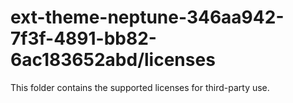 # ext-theme-neptune-346aa942-7f3f-4891-bb82-6ac183652abd/licenses

This folder contains the supported licenses for third-party use.
